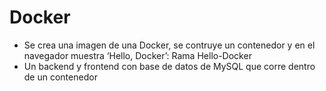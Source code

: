 # Docker
- Se crea una imagen de una Docker, se contruye un contenedor y en el navegador muestra ‘Hello, Docker’: Rama Hello-Docker
- Un backend y frontend con base de datos de MySQL que corre dentro de un contenedor
